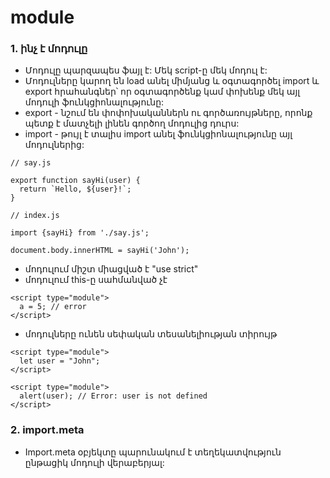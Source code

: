 # module

### 1. ինչ է մոդուլը

- Մոդուլը պարզապես ֆայլ է: Մեկ script-ը մեկ մոդուլ է:
- Մոդուլները կարող են load անել միմյանց և օգտագործել import և export հրահանգներ՝ որ օգտագործենք կամ փոխենք մեկ այլ մոդուլի ֆունկցիոնալությունը:
- export - նշում են փոփոխականներն ու գործառույթները, որոնք պետք է մատչելի լինեն գործող մոդուլից դուրս:
- import - թույլ է տալիս import անել ֆունկցիոնալությունը այլ մոդուլներից:

```
// say.js

export function sayHi(user) {
  return `Hello, ${user}!`;
}

// index.js

import {sayHi} from './say.js';

document.body.innerHTML = sayHi('John');

```

- մոդուլում միշտ միացված է "use strict"
- մոդուլում this-ը սահմանված չէ

```
<script type="module">
  a = 5; // error
</script>
```

- մոդուլները ունեն սեփական տեսանելիության տիրույթ

```
<script type="module">
  let user = "John";
</script>

<script type="module">
  alert(user); // Error: user is not defined
</script>
```

### 2. import.meta

- Import.meta օբյեկտը պարունակում է տեղեկատվություն ընթացիկ մոդուլի վերաբերյալ:
